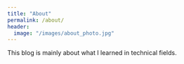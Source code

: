 ```yaml
---
title: "About"
permalink: /about/
header:
  image: "/images/about_photo.jpg"
---
```


This blog is mainly about what I learned in technical fields.
